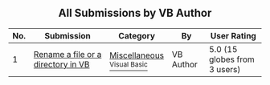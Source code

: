 ﻿<div align="center">

## All Submissions by VB Author

</div>

No.  | Submission | Category | By   | User Rating
---- | ---------- | -------- | ---- | -----------
1 | [Rename a file or a directory in VB<br />](https://github.com/Planet-Source-Code/vb-author-rename-a-file-or-a-directory-in-vb__1-2537) | [Miscellaneous<br /><sup>Visual Basic</sup>](../ByCategory/miscellaneous__1-1.md) | VB Author | 5.0 (15 globes from 3 users)
